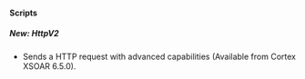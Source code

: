 
#### Scripts
##### New: HttpV2
- Sends a HTTP request with advanced capabilities (Available from Cortex XSOAR 6.5.0).
